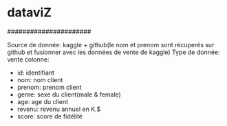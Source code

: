 # dataviZ

######################


Source de donnée: kaggle + github(le nom et prenom sont récuperés sur github et fusionner avec les données de vente de kaggle)
Type de donnée: vente
colonne:
  - id: identifiant
  - nom: nom client
  - prenom: prenom client
  - genre: sexe du client(male & female)
  - age: age du client
  - revenu: revenu annuel en K.$
  - score: score de fidélité
